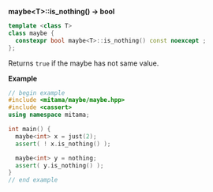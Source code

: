 **maybe&lt;T&gt;::is_nothing() -> bool**

```cpp
template <class T>
class maybe {
  constexpr bool maybe<T>::is_nothing() const noexcept ;
};
```

Returns `true` if the maybe has not same value.

**Example**

```cpp
// begin example
#include <mitama/maybe/maybe.hpp>
#include <cassert>
using namespace mitama;

int main() {
  maybe<int> x = just(2);
  assert( ! x.is_nothing() );

  maybe<int> y = nothing;
  assert( y.is_nothing() );
}
// end example
```

